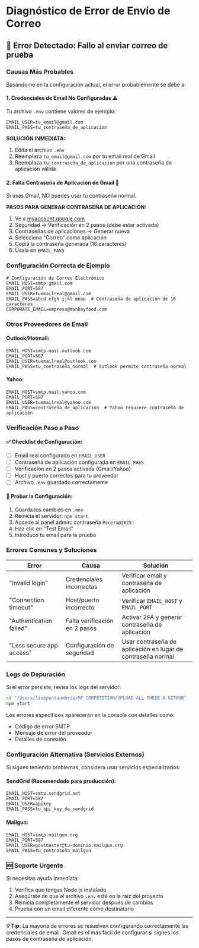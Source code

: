 # Diagnóstico de Error de Envío de Correo

## 🚨 Error Detectado: Fallo al enviar correo de prueba

### Causas Más Probables

Basándome en la configuración actual, el error probablemente se debe a:

#### 1. **Credenciales de Email No Configuradas** ⚠️
Tu archivo `.env` contiene valores de ejemplo:
```env
EMAIL_USER=tu_email@gmail.com
EMAIL_PASS=tu_contraseña_de_aplicacion
```

**SOLUCIÓN INMEDIATA:**
1. Edita el archivo `.env`
2. Reemplaza `tu_email@gmail.com` por tu email real de Gmail
3. Reemplaza `tu_contraseña_de_aplicacion` por una contraseña de aplicación válida

#### 2. **Falta Contraseña de Aplicación de Gmail** 🔐
Si usas Gmail, NO puedes usar tu contraseña normal.

**PASOS PARA GENERAR CONTRASEÑA DE APLICACIÓN:**
1. Ve a [myaccount.google.com](https://myaccount.google.com)
2. Seguridad → Verificación en 2 pasos (debe estar activada)
3. Contraseñas de aplicaciones → Generar nueva
4. Selecciona "Correo" como aplicación
5. Copia la contraseña generada (16 caracteres)
6. Úsala en `EMAIL_PASS`

### Configuración Correcta de Ejemplo

```env
# Configuración de Correo Electrónico
EMAIL_HOST=smtp.gmail.com
EMAIL_PORT=587
EMAIL_USER=tuemailreal@gmail.com
EMAIL_PASS=abcd efgh ijkl mnop  # Contraseña de aplicación de 16 caracteres
CORPORATE_EMAIL=empresa@monkeyfood.com
```

### Otros Proveedores de Email

#### Outlook/Hotmail:
```env
EMAIL_HOST=smtp-mail.outlook.com
EMAIL_PORT=587
EMAIL_USER=tuemailreal@outlook.com
EMAIL_PASS=tu_contraseña_normal  # Outlook permite contraseña normal
```

#### Yahoo:
```env
EMAIL_HOST=smtp.mail.yahoo.com
EMAIL_PORT=587
EMAIL_USER=tuemailreal@yahoo.com
EMAIL_PASS=contraseña_de_aplicacion  # Yahoo requiere contraseña de aplicación
```

### Verificación Paso a Paso

#### ✅ Checklist de Configuración:
- [ ] Email real configurado en `EMAIL_USER`
- [ ] Contraseña de aplicación configurada en `EMAIL_PASS`
- [ ] Verificación en 2 pasos activada (Gmail/Yahoo)
- [ ] Host y puerto correctos para tu proveedor
- [ ] Archivo `.env` guardado correctamente

#### 🧪 Probar la Configuración:
1. Guarda los cambios en `.env`
2. Reinicia el servidor: `npm start`
3. Accede al panel admin: contraseña `Pecera@2025!`
4. Haz clic en "Test Email"
5. Introduce tu email para la prueba

### Errores Comunes y Soluciones

| Error | Causa | Solución |
|-------|-------|----------|
| "Invalid login" | Credenciales incorrectas | Verificar email y contraseña de aplicación |
| "Connection timeout" | Host/puerto incorrecto | Verificar `EMAIL_HOST` y `EMAIL_PORT` |
| "Authentication failed" | Falta verificación en 2 pasos | Activar 2FA y generar contraseña de aplicación |
| "Less secure app access" | Configuración de seguridad | Usar contraseña de aplicación en lugar de contraseña normal |

### Logs de Depuración

Si el error persiste, revisa los logs del servidor:
```bash
cd "/Users/livepuntaumbria/MF COMPETITION/UPLOAD ALL THESE A GITHUB"
npm start
```

Los errores específicos aparecerán en la consola con detalles como:
- Código de error SMTP
- Mensaje de error del proveedor
- Detalles de conexión

### Configuración Alternativa (Servicios Externos)

Si sigues teniendo problemas, considera usar servicios especializados:

#### SendGrid (Recomendado para producción):
```env
EMAIL_HOST=smtp.sendgrid.net
EMAIL_PORT=587
EMAIL_USER=apikey
EMAIL_PASS=tu_api_key_de_sendgrid
```

#### Mailgun:
```env
EMAIL_HOST=smtp.mailgun.org
EMAIL_PORT=587
EMAIL_USER=postmaster@tu-dominio.mailgun.org
EMAIL_PASS=tu_contraseña_mailgun
```

### 🆘 Soporte Urgente

Si necesitas ayuda inmediata:
1. Verifica que tengas Node.js instalado
2. Asegúrate de que el archivo `.env` esté en la raíz del proyecto
3. Reinicia completamente el servidor después de cambios
4. Prueba con un email diferente como destinatario

---

**💡 Tip:** La mayoría de errores se resuelven configurando correctamente las credenciales de email. Gmail es el más fácil de configurar si sigues los pasos de contraseña de aplicación.